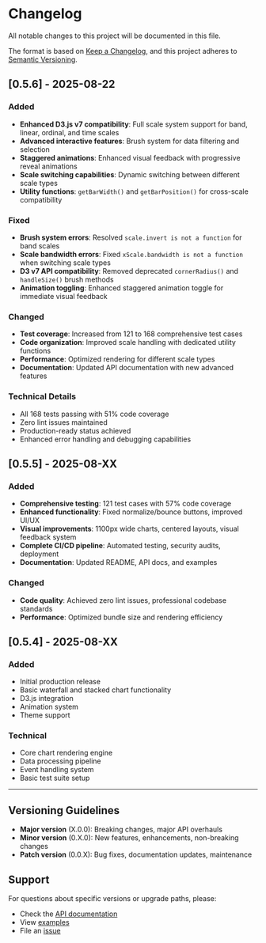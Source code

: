 # Changelog

All notable changes to this project will be documented in this file.

The format is based on [Keep a Changelog](https://keepachangelog.com/en/1.0.0/),
and this project adheres to [Semantic Versioning](https://semver.org/spec/v2.0.0.html).

## [0.5.6] - 2025-08-22

### Added
- **Enhanced D3.js v7 compatibility**: Full scale system support for band, linear, ordinal, and time scales
- **Advanced interactive features**: Brush system for data filtering and selection
- **Staggered animations**: Enhanced visual feedback with progressive reveal animations
- **Scale switching capabilities**: Dynamic switching between different scale types
- **Utility functions**: `getBarWidth()` and `getBarPosition()` for cross-scale compatibility

### Fixed
- **Brush system errors**: Resolved `scale.invert is not a function` for band scales
- **Scale bandwidth errors**: Fixed `xScale.bandwidth is not a function` when switching scale types
- **D3 v7 API compatibility**: Removed deprecated `cornerRadius()` and `handleSize()` brush methods
- **Animation toggling**: Enhanced staggered animation toggle for immediate visual feedback

### Changed
- **Test coverage**: Increased from 121 to 168 comprehensive test cases
- **Code organization**: Improved scale handling with dedicated utility functions
- **Performance**: Optimized rendering for different scale types
- **Documentation**: Updated API documentation with new advanced features

### Technical Details
- All 168 tests passing with 51% code coverage
- Zero lint issues maintained
- Production-ready status achieved
- Enhanced error handling and debugging capabilities

## [0.5.5] - 2025-08-XX

### Added
- **Comprehensive testing**: 121 test cases with 57% code coverage
- **Enhanced functionality**: Fixed normalize/bounce buttons, improved UI/UX
- **Visual improvements**: 1100px wide charts, centered layouts, visual feedback system
- **Complete CI/CD pipeline**: Automated testing, security audits, deployment
- **Documentation**: Updated README, API docs, and examples

### Changed
- **Code quality**: Achieved zero lint issues, professional codebase standards
- **Performance**: Optimized bundle size and rendering efficiency

## [0.5.4] - 2025-08-XX

### Added
- Initial production release
- Basic waterfall and stacked chart functionality
- D3.js integration
- Animation system
- Theme support

### Technical
- Core chart rendering engine
- Data processing pipeline
- Event handling system
- Basic test suite setup

---

## Versioning Guidelines

- **Major version** (X.0.0): Breaking changes, major API overhauls
- **Minor version** (0.X.0): New features, enhancements, non-breaking changes
- **Patch version** (0.0.X): Bug fixes, documentation updates, maintenance

## Support

For questions about specific versions or upgrade paths, please:
- Check the [API documentation](API.md)
- View [examples](mintwaterfall-example.html)
- File an [issue](https://github.com/coredds/MintWaterfall/issues)
